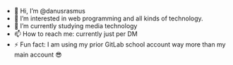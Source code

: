 - 👋 Hi, I’m @danusrasmus
- 👀 I’m interested in web programming and all kinds of technology.
- 🌱 I’m currently studying media technology
- 📫 How to reach me: currently just per DM
- ⚡ Fun fact: I am using my prior GitLab school account way more than my main account 😎

<!---
danusrasmus/danusrasmus is a ✨ special ✨ repository because its `README.md` (this file) appears on your GitHub profile.
You can click the Preview link to take a look at your changes.
--->
